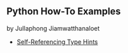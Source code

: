 ## Python How-To Examples

by Jullaphong Jiamwatthanaloet

* [Self-Referencing Type Hints](self-referencing-hints.md)
